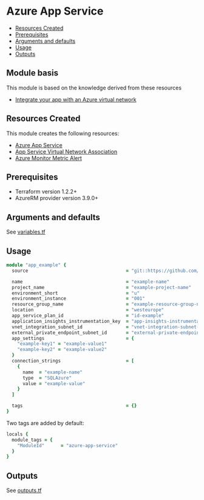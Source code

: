 # Azure App Service

- [Resources Created](#resources-created)
- [Prerequisites](#prerequisites)
- [Arguments and defaults](#arguments-and-defaults)
- [Usage](#usage)
- [Outputs](#outputs)

## Module basis

This module is based on the knowledge derived from these resources

- [Integrate your app with an Azure virtual network](https://docs.microsoft.com/en-us/azure/app-service/overview-vnet-integration)

## Resources Created

This module creates the following resources:

- [Azure App Service](https://registry.terraform.io/providers/hashicorp/azurerm/latest/docs/resources/app_service)
- [App Service Virtual Network Association](https://registry.terraform.io/providers/hashicorp/azurerm/latest/docs/resources/app_service_virtual_network_swift_connection)
- [Azure Monitor Metric Alert](https://registry.terraform.io/providers/hashicorp/azurerm/latest/docs/resources/monitor_metric_alert)

## Prerequisites

- Terraform version 1.2.2+
- AzureRM provider version 3.9.0+

## Arguments and defaults

See [variables.tf](./variables.tf)

## Usage

```ruby
module "app_example" {
  source                                    = "git::https://github.com/Energinet-DataHub/geh-terraform-modules.git//azure/app-service?ref=7.0.0"

  name                                      = "example-name"
  project_name                              = "example-project-name"
  environment_short                         = "u"
  environment_instance                      = "001"
  resource_group_name                       = "example-resource-group-name"
  location                                  = "westeurope"
  app_service_plan_id                       = "id-example"
  application_insights_instrumentation_key  = "app-insights-instrumentation-key-example"
  vnet_integration_subnet_id                = "vnet-integration-subnet-id"
  external_private_endpoint_subnet_id       = "external-private-endpoint-subnet-id"
  app_settings                              = {
    "example-key1" = "example-value1"
    "example-key2" = "example-value2"
  }
  connection_strings                        = [
    {
      name  = "example-name"
      type  = "SQLAzure"
      value = "example-value"
    }
  ]

  tags                                      = {}
}
```

Two tags are added by default:

```ruby
locals {
  module_tags = {
    "ModuleId"      = "azure-app-service"
  }
}
```

## Outputs

See [outputs.tf](./outputs.tf)
